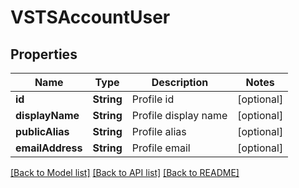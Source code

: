 # VSTSAccountUser

## Properties
Name | Type | Description | Notes
------------ | ------------- | ------------- | -------------
**id** | **String** | Profile id | [optional] 
**displayName** | **String** | Profile display name | [optional] 
**publicAlias** | **String** | Profile alias | [optional] 
**emailAddress** | **String** | Profile email | [optional] 

[[Back to Model list]](../README.md#documentation-for-models) [[Back to API list]](../README.md#documentation-for-api-endpoints) [[Back to README]](../README.md)


